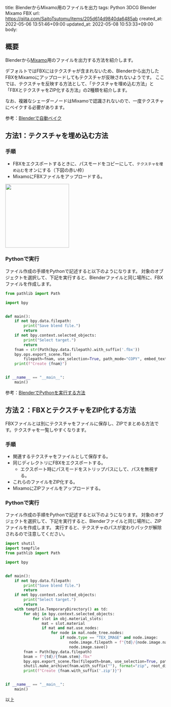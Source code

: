 title: BlenderからMixamo用のファイルを出力
tags: Python 3DCG Blender Mixamo FBX
url: https://qiita.com/SaitoTsutomu/items/205d614d9840da6485ab
created_at: 2022-05-06 13:51:46+09:00
updated_at: 2022-05-08 10:53:33+09:00
body:

## 概要

Blenderから[Mixamo](https://www.mixamo.com/)用のファイルを出力する方法を紹介します。

デフォルトではFBXにはテクスチャが含まれないため、Blenderから出力したFBXをMixamoにアップロードしてもテクスチャが反映されないようです。
ここでは、テクスチャを反映する方法として、「テクスチャを埋め込む方法」と「FBXとテクスチャをZIP化する方法」の2種類を紹介します。

なお、複雑なシェーダーノードはMixamoで認識されないので、一度テクスチャにベイクする必要があります。

参考：[Blenderで自動ベイク](https://qiita.com/SaitoTsutomu/items/f95fcc7b58f22b872bcf)

## 方法1：テクスチャを埋め込む方法

### 手順

- FBXをエクスポートするときに、パスモードをコピーにして、`テクスチャを埋め込む`をオンにする（下図の赤い枠）
- MixamoにFBXファイルをアップロードする。

<img src="https://qiita-image-store.s3.ap-northeast-1.amazonaws.com/0/13955/a8572724-8b14-311e-0371-70462f84b16c.png" width="200">

### Pythonで実行

ファイル作成の手順をPythonで記述すると以下のようになります。
対象のオブジェクトを選択して、下記を実行すると、Blenderファイルと同じ場所に、FBXファイルを作成します。

```py
from pathlib import Path

import bpy


def main():
    if not bpy.data.filepath:
        print("Save blend file.")
        return
    if not bpy.context.selected_objects:
        print("Select target.")
        return
    fnam = str(Path(bpy.data.filepath).with_suffix('.fbx'))
    bpy.ops.export_scene.fbx(
        filepath=fnam, use_selection=True, path_mode="COPY", embed_textures=True)
    print(f"Create {fnam}")


if __name__ == "__main__":
    main()
```

参考：[BlenderでPythonを実行する方法](https://qiita.com/SaitoTsutomu/items/cec67381a8789b40e377)

## 方法２：FBXとテクスチャをZIP化する方法

FBXファイルとは別にテクスチャをファイルに保存し、ZIPでまとめる方法です。テクスチャを一覧しやすくなります。

### 手順

- 関連するテクスチャをファイルとして保存する。
- 同じディレクトリにFBXをエクスポートする。
    - エクスポート時にパスモードをストリップパスにして、パスを無視する。
- これらのファイルをZIP化する。
- MixamoにZIPファイルをアップロードする。

### Pythonで実行

ファイル作成の手順をPythonで記述すると以下のようになります。
対象のオブジェクトを選択して、下記を実行すると、Blenderファイルと同じ場所に、ZIPファイルを作成します。
実行すると、テクスチャのパスが変わりパックが解除されるので注意してください。

```py
import shutil
import tempfile
from pathlib import Path

import bpy


def main():
    if not bpy.data.filepath:
        print("Save blend file.")
        return
    if not bpy.context.selected_objects:
        print("Select target.")
        return
    with tempfile.TemporaryDirectory() as td:
        for obj in bpy.context.selected_objects:
            for slot in obj.material_slots:
                mat = slot.material
                if mat and mat.use_nodes:
                    for node in mat.node_tree.nodes:
                        if node.type == "TEX_IMAGE" and node.image:
                            node.image.filepath = f"{td}/{node.image.name}.png"
                            node.image.save()
        fnam = Path(bpy.data.filepath)
        bnam = f"{td}/{fnam.stem}.fbx"
        bpy.ops.export_scene.fbx(filepath=bnam, use_selection=True, path_mode="STRIP")
        shutil.make_archive(fnam.with_suffix(""), format="zip", root_dir=td)
        print(f"Create {fnam.with_suffix('.zip')}")


if __name__ == "__main__":
    main()
```

以上

